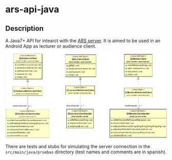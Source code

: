 # ars-api-java #

## Description
A Java7+ API for intearct with the [ARS server](https://github.com/adriBall/ars-server). It is aimed to be used in an Android App as lecturer or audience client.

<p align="center">
  <img src="docs/ARSClientAPICD.png">
</p>

There are tests and stubs for simulating the server connection in the `src/main/java/pruebas` directory (test names and comments are in spanish).

